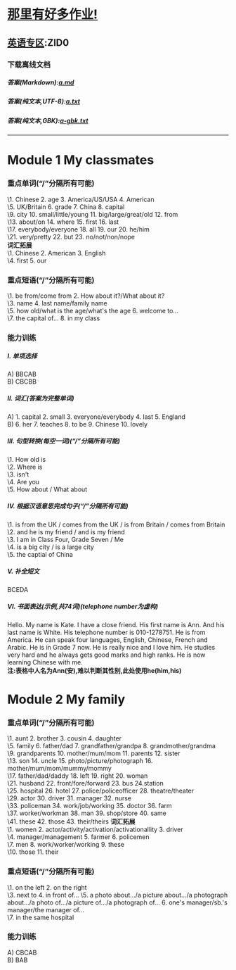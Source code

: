 # [那里有好多作业!](https://iamrege.github.io/thereiszuoye)
## [英语专区](https://iamrege.github.io/thereiszuoye/releases/english):ZID0
### 下载离线文档
##### 答案\(Markdown\):[a.md](https://github.com/IAmREGE/thereiszuoye/releases/download/english0/a.md)
##### 答案\(纯文本,UTF-8\):[a.txt](https://github.com/IAmREGE/thereiszuoye/releases/download/english0/a.txt)
##### 答案\(纯文本,GBK\):[a-gbk.txt](https://github.com/IAmREGE/thereiszuoye/releases/download/english0/a-gbk.txt)
-----
# Module 1  My classmates
### 重点单词(“/”分隔所有可能)
\1. Chinese  2. age  3. America/US/USA  4. American  
\5. UK/Britain  6. grade  7. China  8. capital  
\9. city  10. small/little/young  11. big/large/great/old  12. from  
\13. about/on  14. where  15. first  16. last  
\17. everybody/everyone  18. all  19. our  20. he/him  
\21. very/pretty  22. but  23. no/not/non/nope  
**词汇拓展**  
\1. Chinese  2. American  3. English  
\4. first  5. our
### 重点短语(“/”分隔所有可能)
\1. be from/come from  2. How about it?/What about it?  
\3. name  4. last name/family name  
\5. how old/what is the age/what's the age  6. welcome to…  
\7. the capital of…  8. in my class
### 能力训练
##### I. 单项选择
A)  BBCAB  
B)  CBCBB
##### II. 词汇(答案为完整单词)
A)  1. capital  2. small  3. everyone/everybody  4. last  5. England  
B)  6. her  7. teaches  8. to be  9. Chinese  10. lovely
##### III. 句型转换(每空一词)(“/”分隔所有可能)
\1. How old is  
\2. Where is  
\3. isn't  
\4. Are you  
\5. How about / What about
##### IV. 根据汉语意思完成句子(“/”分隔所有可能)
\1. is from the UK / comes from the UK / is from Britain / comes from Britain  
\2. and he is my friend / and is my friend  
\3. I am in Class Four, Grade Seven / Me  
\4. is a big city / is a large city  
\5. the captial of China
##### V. 补全短文
BCEDA
##### VI. 书面表达(示例,共74词)(telephone number为虚构)
Hello. My name is Kate. I have a close friend. His first name is Ann. And his
last name is White. His telephone number is 010-1278751. He is from America. He
can speak four languages, English, Chinese, French and Arabic. He is in Grade 7
now. He is really nice and I love him. He studies very hard and he always gets
good marks and high ranks. He is now learning Chinese with me.  
**注:表格中人名为Ann(安),难以判断其性别,此处使用he(him,his)**
# Module 2  My family
### 重点单词(“/”分隔所有可能)
\1. aunt  2. brother  3. cousin  4. daughter  
\5. family  6. father/dad  7. grandfather/grandpa  8. grandmother/grandma  
\9. grandparents  10. mother/mum/mom  11. parents  12. sister  
\13. son  14. uncle  15. photo/picture/photograph  16. mother/mum/mom/mummy/mommy  
\17. father/dad/daddy  18. left  19. right  20. woman  
\21. husband  22. front/fore/forward  23. bus  24.station  
\25. hospital  26. hotel  27. police/policeofficer  28. theatre/theater  
\29. actor  30. driver  31. manager  32. nurse  
\33. policeman  34. work/job/working  35. doctor  36. farm  
\37. worker/workman  38. man  39. shop/store  40. same  
\41. these  42. those  43. their/theirs
**词汇拓展**  
\1. women  2. actor/activity/activation/activationallity  3. driver  
\4. manager/management  5. farmer  6. policemen  
\7. men  8. work/worker/working  9. these  
\10. those  11. their
### 重点短语(“/”分隔所有可能)
\1. on the left  2. on the right  
\3. next to  4. in front of…
\5. a photo about…/a picture about…/a photograph about…/a photo of…/a picture of…/a photograph of…  6. one's manager/sb.'s manager/the manager of…  
\7. in the same hospital
### 能力训练
A)  CBCAB  
B)  BAB
